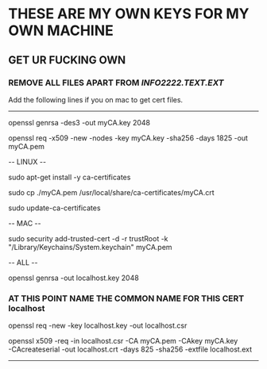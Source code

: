 # THESE ARE MY OWN KEYS FOR MY OWN MACHINE

## GET UR FUCKING OWN

### REMOVE ALL FILES APART FROM ***INFO2222.TEXT.EXT***

Add the following lines if you on mac to get cert files.

------

openssl genrsa -des3 -out myCA.key 2048

openssl req -x509 -new -nodes -key myCA.key -sha256 -days 1825 -out myCA.pem

-- LINUX --

sudo apt-get install -y ca-certificates

sudo cp ./myCA.pem /usr/local/share/ca-certificates/myCA.crt

sudo update-ca-certificates

-- MAC --

sudo security add-trusted-cert -d -r trustRoot -k "/Library/Keychains/System.keychain" myCA.pem

-- ALL --

openssl genrsa -out localhost.key 2048

### AT THIS POINT NAME THE COMMON NAME FOR THIS CERT localhost

openssl req -new -key localhost.key -out localhost.csr

openssl x509 -req -in localhost.csr -CA myCA.pem -CAkey myCA.key \
-CAcreateserial -out localhost.crt -days 825 -sha256 -extfile localhost.ext

-------